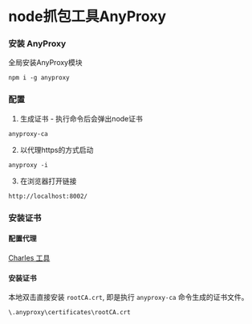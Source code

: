 # node抓包工具AnyProxy

### 安装 AnyProxy
全局安装AnyProxy模块
```
npm i -g anyproxy
```

### 配置
1. 生成证书 - 执行命令后会弹出node证书
```
anyproxy-ca
```

2. 以代理https的方式启动
```
anyproxy -i
```

3. 在浏览器打开链接
```
http://localhost:8002/
```


### 安装证书

#### 配置代理
[Charles 工具](https://www.charlesproxy.com/)

#### 安装证书
本地双击直接安装 `rootCA.crt`, 即是执行 `anyproxy-ca` 命令生成的证书文件。
```
\.anyproxy\certificates\rootCA.crt
```
